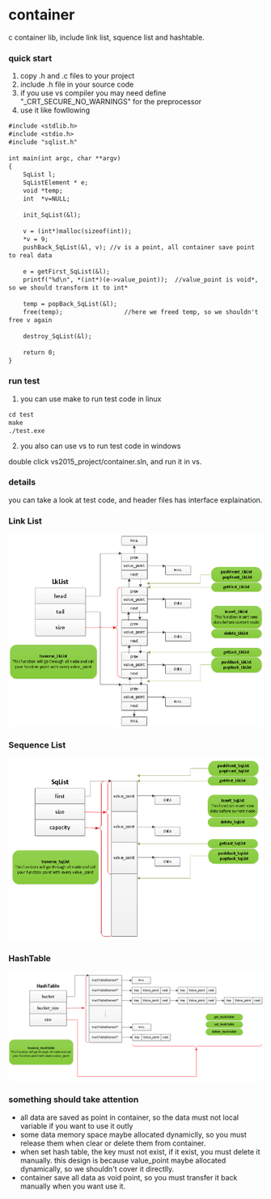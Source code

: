 # container
c container lib, include link list, squence list and hashtable.

### quick start
1. copy .h and .c files to your project
2. include .h file in your source code
4. if you use vs compiler you may need define "_CRT_SECURE_NO_WARNINGS" for the preprocessor
3. use it like fowllowing
```
#include <stdlib.h>
#include <stdio.h>
#include "sqlist.h"

int main(int argc, char **argv)
{
    SqList l;
    SqListElement * e;
    void *temp;
    int  *v=NULL;

    init_SqList(&l);

    v = (int*)malloc(sizeof(int));
    *v = 9;
    pushBack_SqList(&l, v); //v is a point, all container save point to real data

    e = getFirst_SqList(&l);        
    printf("%d\n", *(int*)(e->value_point));  //value_point is void*, so we should transform it to int*

    temp = popBack_SqList(&l);
    free(temp);                 //here we freed temp, so we shouldn't free v again

    destroy_SqList(&l);

    return 0;
}

```

### run test
1. you can use make to run test code in linux
```
cd test
make
./test.exe

```

2. you also can use vs to run test code in windows

double click vs2015_project/container.sln, and run it in vs.

### details
you can take a look at test code, and header files has interface explaination.

### Link List
![image](https://github.com/ghking1/container/raw/master/doc/lklist.png)

### Sequence List
![image](https://github.com/ghking1/container/raw/master/doc/sqlist.png)

### HashTable
![image](https://github.com/ghking1/container/raw/master/doc/hashtable.png)

### something should take attention
* all data are saved as point in container, so the data must not local variable if you want to use it outly
* some data memory space maybe allocated dynamiclly, so you must release them when clear or delete them from container. 
* when set hash table, the key must not exist, if it exist, you must delete it manually. this design is because value_point maybe allocated dynamically, so we shouldn't cover it directlly.
* container save all data as void point, so you must transfer it back manually when you want use it.
